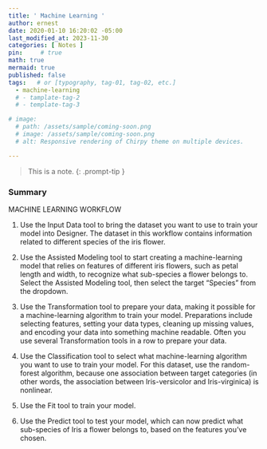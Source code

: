 ```yaml
---
title: ' Machine Learning '
author: ernest
date: 2020-01-10 16:20:02 -05:00
last_modified_at: 2023-11-30
categories: [ Notes ]
pin:     # true
math: true
mermaid: true
published: false
tags:   # or [typography, tag-01, tag-02, etc.]
  - machine-learning
  # - tamplate-tag-2
  # - template-tag-3

# image: 
  # path: /assets/sample/coming-soon.png
  # image: /assets/sample/coming-soon.png
  # alt: Responsive rendering of Chirpy theme on multiple devices.

---
```




> This is a note.
{: .prompt-tip }


### Summary


MACHINE LEARNING WORKFLOW

1. Use the Input Data tool to bring the dataset you want to use to train your model into Designer. The dataset in this workflow contains information related to different species of the iris flower.

2. Use the Assisted Modeling tool to start creating a machine-learning model that relies on features of different iris flowers, such as petal length and width, to recognize what sub-species a flower belongs to. Select the Assisted Modeling tool, then select the target “Species” from the dropdown.

3. Use the Transformation tool to prepare your data, making it possible for a machine-learning algorithm to train your model. Preparations include selecting features, setting your data types, cleaning up missing values, and encoding your data into something machine readable. Often you use several Transformation tools in a row to prepare your data.

4. Use the Classification tool to select what machine-learning algorithm you want to use to train your model. For this dataset, use the random-forest algorithm, because one association between target categories (in other words, the association between Iris-versicolor and Iris-virginica) is nonlinear.

5. Use the Fit tool to train your model.

6. Use the Predict tool to test your model, which can now predict what sub-species of Iris a flower belongs to, based on the features you’ve chosen.






